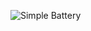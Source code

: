 ![Simple Battery](https://user-images.githubusercontent.com/81292141/143241774-28acfb6b-be57-4560-a066-aac213b1bfa1.gif)

